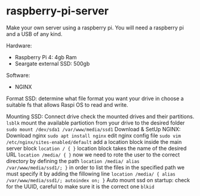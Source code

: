 # raspberry-pi-server

Make your own server using a raspberry pi. You will need a raspberry pi and  a USB of any kind.

Hardware:
- Raspberry Pi 4: 4gb Ram
- Seargate external SSD: 500gb

Software:
- NGINX


Format SSD:
	determine what file format you want your drive in
	choose a suitable fs that allows Raspi OS to read and write.

Mounting SSD:
	Connect  drive check the mounted drives and their partitions.
	```
	lsblk
	```
	mount the available partiotion from your drive to the desired folder
	```
	sudo mount /dev/sda1 /var/www/media/ssd1
	```
Download & SetUp NGINX:
	Download nginx
	```
	sudo apt install nginx
	```
	edit nginx config file
	```
	sudo vim /etc/nginx/sites-enabled/default
	```
	add a location block inside the main server block
	```
	location / {
	}
	```
	location block takes the name of the desired URL
	```
	location /media/ {
	}
	```
	now we need to rote the user to the correct directory by defining the path
	```
	location /media/
		alias /var/www/media/ssd1/;
	}
	```
	in order to  list the files in the specified path we must specify it by adding the fillowing line
	```
	location /media/ {
		alias /var/www/media/ssd1/;
		autoindex on;
	}
	```
Auto mount ssd on startup:
	check for the UUID, careful to make sure it is the correct one
	```
	blkid
	```
